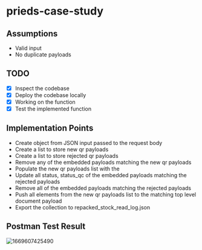 # prieds-case-study

## Assumptions

* Valid input
* No duplicate payloads

## TODO

- [X] Inspect the codebase
- [X] Deploy the codebase locally
- [X] Working on the function
- [X] Test the implemented function

## Implementation Points

* Create object from JSON input passed to the request body
* Create a list to store new qr payloads
* Create a list to store rejected qr payloads
* Remove any of the embedded payloads matching the new qr payloads
* Populate the new qr payloads list with the
* Update all status, status_qc of the embedded payloads matching the rejected payloads
* Remove all of the embedded payloads matching the rejected payloads
* Push all elements from the new qr payloads list to the matching top level document payload
* Export the collection to repacked_stock_read_log.json

## Postman Test Result

![1669607425490](image/README/1669607425490.png)
